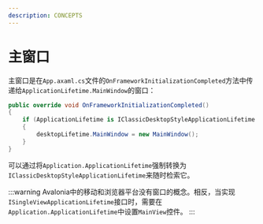 ```yaml
---
description: CONCEPTS
---
```


# 主窗口

主窗口是在`App.axaml.cs`文件的`OnFrameworkInitializationCompleted`方法中传递给`ApplicationLifetime.MainWindow`的窗口：

```csharp
public override void OnFrameworkInitializationCompleted()
{
    if (ApplicationLifetime is IClassicDesktopStyleApplicationLifetime desktopLifetime)
    {
        desktopLifetime.MainWindow = new MainWindow();
    }
}
```

可以通过将`Application.ApplicationLifetime`强制转换为`IClassicDesktopStyleApplicationLifetime`来随时检索它。

:::warning
Avalonia中的移动和浏览器平台没有窗口的概念。相反，当实现`ISingleViewApplicationLifetime`接口时，需要在`Application.ApplicationLifetime`中设置`MainView`控件。
:::

### <a href="#show-hide-and-close-a-window" id="show-hide-and-close-a-window"></a>
